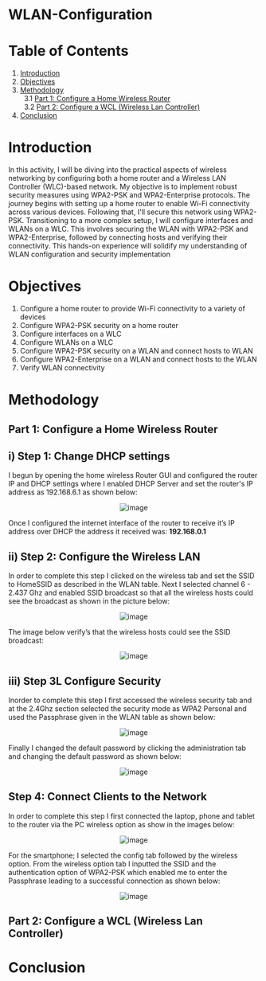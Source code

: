# WLAN-Configuration

# Table of Contents
1. [Introduction](https://github.com/the-original-copy/WLAN-Configuration/blob/main/README.md#introduction)<br/>
2. [Objectives](https://github.com/the-original-copy/WLAN-Configuration/blob/main/README.md#objectives)<br/>
3. [Methodology](https://github.com/the-original-copy/WLAN-Configuration#methodology)<br/>
  &nbsp;&nbsp;3.1 [Part 1: Configure a Home Wireless Router](https://github.com/the-original-copy/WLAN-Configuration#part-1-configure-a-home-wireless-router)<br/>
  &nbsp;&nbsp;3.2 [Part 2: Configure a WCL (Wireless Lan Controller)](https://github.com/the-original-copy/WLAN-Configuration#part-2-configure-a-wcl-wireless-lan-controller)<br/>
4. [Conclusion](https://github.com/the-original-copy/WLAN-Configuration#conclusion)<br/>
# Introduction
In this activity, I will be diving into the practical aspects of wireless networking by
configuring both a home router and a Wireless LAN Controller (WLC)-based network. My objective is to implement robust security measures using WPA2-PSK and
WPA2-Enterprise protocols. The journey begins with setting up a home router to
enable Wi-Fi connectivity across various devices. Following that, I'll secure this
network using WPA2-PSK. Transitioning to a more complex setup, I will configure
interfaces and WLANs on a WLC. This involves securing the WLAN with
WPA2-PSK and WPA2-Enterprise, followed by connecting hosts and verifying their
connectivity. This hands-on experience will solidify my understanding of WLAN
configuration and security implementation

# Objectives

1. Configure a home router to provide Wi-Fi connectivity to a variety of devices
2. Configure WPA2-PSK security on a home router
3. Configure interfaces on a WLC
4. Configure WLANs on a WLC
5. Configure WPA2-PSK security on a WLAN and connect hosts to WLAN
6. Configure WPA2-Enterprise on a WLAN and connect hosts to the WLAN
7. Verify WLAN connectivity

# Methodology
## Part 1: Configure a Home Wireless Router
## i) Step 1: Change DHCP settings

I begun by opening the home wireless Router GUI and configured the router IP and DHCP settings where I enabled DHCP Server and set the router's IP address as 192.168.6.1 as shown below:

<div align="center">

![image](https://github.com/user-attachments/assets/308e92af-6f64-406a-b5b6-6b8d4821888c)
  
</div>

Once I configured the internet interface of the router to receive it’s IP address over
DHCP the address it received was: **192.168.0.1**

## ii) Step 2: Configure the Wireless LAN

In order to complete this step I clicked on the wireless tab and set the SSID to
HomeSSID as described in the WLAN table. Next I selected channel 6 - 2.437 Ghz
and enabled SSID broadcast so that all the wireless hosts could see the broadcast as
shown in the picture below:

<div align="center">

![image](https://github.com/user-attachments/assets/e600e90a-d8c3-4976-a1c6-52c39d5a4ec7)

  
</div>

The image below verify’s that the wireless hosts could see the SSID broadcast:
<div align="center">

![image](https://github.com/user-attachments/assets/bb46a1c7-b34e-4ea0-9a99-e148ca8aa63b)

</div>

## iii) Step 3L Configure Security

Inorder to complete this step I first accessed the wireless security tab and at the
2.4Ghz section selected the security mode as WPA2 Personal and used the Passphrase
given in the WLAN table as shown below:

<div align="center">

![image](https://github.com/user-attachments/assets/70a852f1-fcf8-41a9-8453-38061f3c1269)


</div>

Finally I changed the default password by clicking the administration tab and
changing the default password as shown below:

<div align="center">

![image](https://github.com/user-attachments/assets/6f0a89f6-1006-4316-bae6-ac641399ff35)


</div>

## Step 4: Connect Clients to the Network

In order to complete this step I first connected the laptop, phone and tablet to the
router via the PC wireless option as show in the images below:

<div align="center">

![image](https://github.com/user-attachments/assets/9da23c05-1076-4f58-91fc-0b0cf20be493)

</div>

For the smartphone; I selected the config tab followed by the wireless option. From
the wireless option tab I inputted the SSID and the authentication option of
WPA2-PSK which enabled me to enter the Passphrase leading to a successful
connection as shown below:

<div align="center">

![image](https://github.com/user-attachments/assets/feb06977-f4b4-4637-9610-034f5d1403af)

</div>

## Part 2: Configure a WCL (Wireless Lan Controller)
# Conclusion
